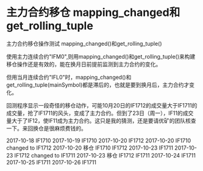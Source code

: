 # 主力合约移仓 mapping_changed和get_rolling_tuple

主力合约移仓操作测试 mapping_changed()和get_rolling_tuple()

使用主力连续合约"IFM0",则用mapping_changed()和get_rolling_tuple()来构建移仓操作还是有效的，能在换月日前提前监测到主力合约的变化。

但用当月连续合约"IFL0"时，mapping_changed()和get_rolling_tuple(mainSymbol)都是滞后的，也就是要到换月后，主力合约才变化。

回测程序显示一段奇怪的移仓动作，可能10月20日的IF1712的成交量大于IF1711的成交量，抢了IF1711的风头，变成了主力合约。但到了23日（周一），IF11的成交量大于了IF12，使IF11成为主力合约。这只是我的猜测，还是要请优矿的团队核查一下。来回换仓是很麻烦费钱的。


2017-10-18 IF1710
2017-10-19 IF1710
2017-10-20 IF1712
2017-10-20 IF1710 changed to IF1712
2017-10-20 移仓 IF1710 IF1712
2017-10-23 IF1711
2017-10-23 IF1712 changed to IF1711
2017-10-23 移仓 IF1712 IF1711
2017-10-24 IF1711
2017-10-25 IF1711
2017-10-26 IF1711